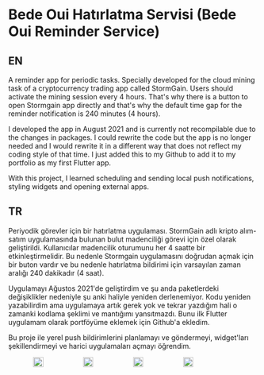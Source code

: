 # Bede Oui Hatırlatma Servisi (Bede Oui Reminder Service)

## EN

A reminder app for periodic tasks. Specially developed for the cloud mining task of a cryptocurrency trading app called StormGain. Users should activate the mining session every 4 hours. That's why there is a button to open Stormgain app directly and that's why the default time gap for the reminder notification is 240 minutes (4 hours).

I developed the app in August 2021 and is currently not recompilable due to the changes in packages. I could rewrite the code but the app is no longer needed and I would rewrite it in a different way that does not reflect my coding style of that time. I just added this to my Github to add it to my portfolio as my first Flutter app.

With this project, I learned scheduling and sending local push notifications, styling widgets and opening external apps.

## TR

Periyodik görevler için bir hatırlatma uygulaması. StormGain adlı kripto alım-satım uygulamasında bulunan bulut madenciliği görevi için özel olarak geliştirildi. Kullanıcılar madencilik oturumunu her 4 saatte bir etkinleştirmelidir. Bu nedenle Stormgain uygulamasını doğrudan açmak için bir buton vardır ve bu nedenle hatırlatma bildirimi için varsayılan zaman aralığı 240 dakikadır (4 saat).

Uygulamayı Ağustos 2021'de geliştirdim ve şu anda paketlerdeki değişiklikler nedeniyle şu anki haliyle yeniden derlenemiyor. Kodu yeniden yazabilirdim ama uygulamaya artık gerek yok ve tekrar yazdığım hali o zamanki kodlama şeklimi ve mantığımı yansıtmazdı. Bunu ilk Flutter uygulamam olarak portföyüme eklemek için Github'a ekledim.

Bu proje ile yerel push bildirimlerini planlamayı ve göndermeyi, widget'ları şekillendirmeyi ve harici uygulamaları açmayı öğrendim.

<div style="display:flex; flex-direction: row; justify-content: center; align-items: center">
  <img src="https://user-images.githubusercontent.com/118119029/219798815-03e20802-989c-4f6c-a9e8-18a17bb47e9f.jpg" alt="" style="width: 20%;">
  <img src="https://user-images.githubusercontent.com/118119029/219798805-79d8c450-4332-4da8-9113-587f0ab97b01.jpg" alt="" style="width: 20%;">
  <img src="https://user-images.githubusercontent.com/118119029/219798807-80edb053-a9dc-4102-acf3-2750f38c100e.jpg" alt="" style="width: 20%;">
  <img src="https://user-images.githubusercontent.com/118119029/219802187-a52b6744-de32-47bd-a03e-5328362e56b3.png" alt="" style="width: 20%;">
</div>
